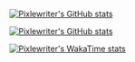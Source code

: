 [![Pixlewriter's GitHub stats](https://github-readme-stats.vercel.app/api?username=pixlewriter&theme=ocean_dark)](https://github.com/pixlewriter)

[![Pixlewriter's GitHub stats](https://github-readme-stats.vercel.app/api/top-langs/?username=pixlewriter&theme=ocean_dark)](https://github.com/pixlewriter)

[![Pixlewriter's WakaTime stats](https://github-readme-stats.vercel.app/api/wakatime?username=Pixelwriter&theme=ocean_dark)](https://github.com/pixlewriter)

<!--
**pixlewriter/Pixlewriter** is a ✨ _special_ ✨ repository because its `README.md` (this file) appears on your GitHub profile.

Here are some ideas to get you started:

- 🔭 I’m currently working on ...
- 🌱 I’m currently learning ...
- 👯 I’m looking to collaborate on ...
- 🤔 I’m looking for help with ...
- 💬 Ask me about ...
- 📫 How to reach me: ...
- 😄 Pronouns: ...
- ⚡ Fun fact: ...
-->
